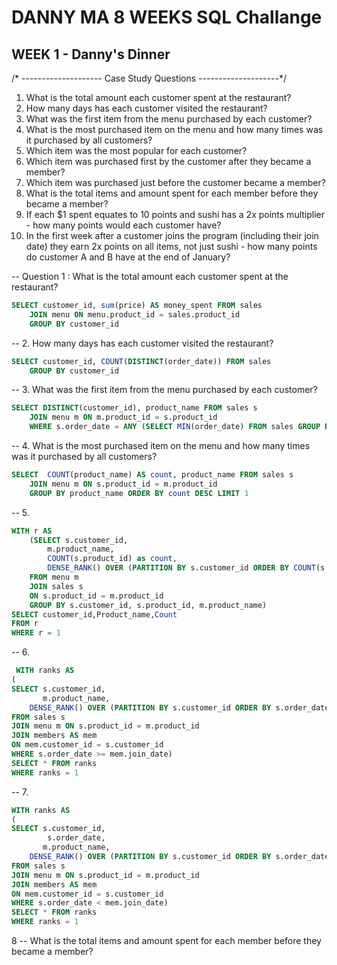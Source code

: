 # DANNY MA 8 WEEKS SQL Challange


## WEEK 1 - Danny's Dinner

/* --------------------
   Case Study Questions
   --------------------*/

1. What is the total amount each customer spent at the restaurant?
2. How many days has each customer visited the restaurant?
3. What was the first item from the menu purchased by each customer?
4. What is the most purchased item on the menu and how many times was it purchased by all customers?
5. Which item was the most popular for each customer?
6. Which item was purchased first by the customer after they became a member?
7. Which item was purchased just before the customer became a member?
8. What is the total items and amount spent for each member before they became a member?
9.  If each $1 spent equates to 10 points and sushi has a 2x points multiplier - how many points would each customer have?
10. In the first week after a customer joins the program (including their join date) they earn 2x points on all items, not just sushi - how many points do customer A and B have at the end of January?



-- Question 1 : What is the total amount each customer spent at the restaurant?
``` sql
SELECT customer_id, sum(price) AS money_spent FROM sales 
	JOIN menu ON menu.product_id = sales.product_id
	GROUP BY customer_id
```


-- 2. How many days has each customer visited the restaurant?
``` sql
SELECT customer_id, COUNT(DISTINCT(order_date)) FROM sales
	GROUP BY customer_id
```

-- 3. What was the first item from the menu purchased by each customer?
```sql
SELECT DISTINCT(customer_id), product_name FROM sales s
	JOIN menu m ON m.product_id = s.product_id
	WHERE s.order_date = ANY (SELECT MIN(order_date) FROM sales GROUP BY customer_id)
```


-- 4. What is the most purchased item on the menu and how many times was it purchased by all customers?
```sql
SELECT  COUNT(product_name) AS count, product_name FROM sales s 
	JOIN menu m ON s.product_id = m.product_id
	GROUP BY product_name ORDER BY count DESC LIMIT 1
```

-- 5. 

```sql
WITH r AS 
	(SELECT s.customer_id,
		m.product_name,
		COUNT(s.product_id) as count,
        DENSE_RANK() OVER (PARTITION BY s.customer_id ORDER BY COUNT(s.product_id) DESC) AS r
	FROM menu m 
	JOIN sales s 
	ON s.product_id = m.product_id
	GROUP BY s.customer_id, s.product_id, m.product_name) 
SELECT customer_id,Product_name,Count
FROM r
WHERE r = 1
```

-- 6.

```sql
 WITH ranks AS
(
SELECT s.customer_id,
       m.product_name,
	DENSE_RANK() OVER (PARTITION BY s.customer_id ORDER BY s.order_date) AS ranks
FROM sales s
JOIN menu m ON s.product_id = m.product_id
JOIN members AS mem
ON mem.customer_id = s.customer_id
WHERE s.order_date >= mem.join_date)
SELECT * FROM ranks
WHERE ranks = 1
```


-- 7. 
````sql
WITH ranks AS
(
SELECT s.customer_id,
		s.order_date,
       m.product_name,
	DENSE_RANK() OVER (PARTITION BY s.customer_id ORDER BY s.order_date) AS ranks, mem.join_date
FROM sales s
JOIN menu m ON s.product_id = m.product_id
JOIN members AS mem
ON mem.customer_id = s.customer_id
WHERE s.order_date < mem.join_date)
SELECT * FROM ranks
WHERE ranks = 1
````

8 -- What is the total items and amount spent for each member before they became a member?

